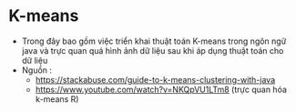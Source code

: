 # K-means
- Trong đây bao gồm việc triển khai thuật toán K-means trong ngôn ngữ java và trực quan quá hình ảnh dữ liệu sau khi áp dụng thuật toán cho dữ liệu
- Nguồn :
  - https://stackabuse.com/guide-to-k-means-clustering-with-java
  - https://www.youtube.com/watch?v=NKQpVU1LTm8 (trực quan hóa k-means R)



